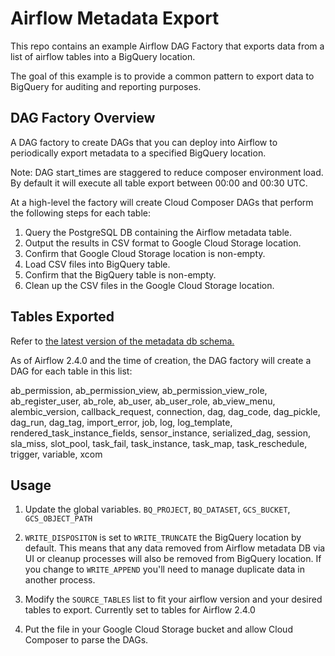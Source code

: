 # Airflow Metadata Export

This repo contains an example Airflow DAG Factory that exports data from a list of airflow tables into a BigQuery location.

The goal of this example is to provide a common pattern to export data to BigQuery for auditing and reporting purposes.

## DAG Factory Overview

A DAG factory to create DAGs that you can deploy into Airflow to periodically export metadata to a specified BigQuery location.

Note: DAG start_times are staggered to reduce composer environment load. By default it will execute all table export between 00:00 and 00:30 UTC.

At a high-level the factory will create Cloud Composer DAGs that perform the following steps for each table:

1. Query the PostgreSQL DB containing the Airflow metadata table.
2. Output the results in CSV format to Google Cloud Storage location.
3. Confirm that Google Cloud Storage location is non-empty.
4. Load CSV files into BigQuery table.
5. Confirm that the BigQuery table is non-empty.
6. Clean up the CSV files in the Google Cloud Storage location.


## Tables Exported

Refer to [the latest version of the metadata db schema.](https://airflow.apache.org/docs/apache-airflow/2.4.0/database-erd-ref.html )

As of Airflow 2.4.0 and the time of creation, the DAG factory will create a DAG for each table in this list:

ab_permission, ab_permission_view, ab_permission_view_role, ab_register_user, ab_role, ab_user, ab_user_role, ab_view_menu, alembic_version, callback_request, connection, dag, dag_code, dag_pickle, dag_run, dag_tag, import_error, job, log, log_template, rendered_task_instance_fields, sensor_instance, serialized_dag, session, sla_miss, slot_pool, task_fail, task_instance, task_map, task_reschedule, trigger, variable, xcom


## Usage

1. Update the global variables. `BQ_PROJECT`, `BQ_DATASET`, `GCS_BUCKET`, `GCS_OBJECT_PATH`

2. `WRITE_DISPOSITON` is set to `WRITE_TRUNCATE` the BigQuery location by default. This means that any data removed from Airflow metadata DB via UI or cleanup processes will also be removed from BigQuery location. If you change to `WRITE_APPEND` you'll need to manage duplicate data in another process.
   
3. Modify the `SOURCE_TABLES` list to fit your airflow version and your desired tables to export. Currently set to tables for Airflow 2.4.0

4. Put the file in your Google Cloud Storage bucket and allow Cloud Composer to parse the DAGs.
